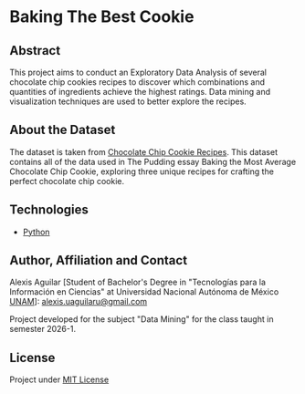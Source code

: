 # Baking The Best Cookie

## Abstract
This project aims to conduct an Exploratory Data Analysis of several chocolate chip cookies recipes to discover which combinations and quantities of ingredients achieve the highest ratings. Data mining and visualization techniques are used to better explore the recipes.

## About the Dataset
The dataset is taken from [Chocolate Chip Cookie Recipes](https://www.kaggle.com/datasets/thedevastator/chocolate-chip-cookie-recipes). This dataset contains all of the data used in The Pudding essay Baking the Most Average Chocolate Chip Cookie, exploring three unique recipes for crafting the perfect chocolate chip cookie.

## Technologies
* [Python](https://www.python.org/)

## Author, Affiliation and Contact
Alexis Aguilar [Student of Bachelor's Degree in "Tecnologías para la Información en Ciencias" at Universidad Nacional Autónoma de México [UNAM](https://www.unam.mx/)]: alexis.uaguilaru@gmail.com

Project developed for the subject "Data Mining" for the class taught in semester 2026-1.

## License
Project under [MIT License](LICENSE)